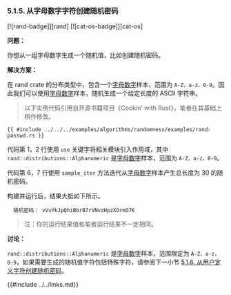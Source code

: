 ### 5.1.5. 从字母数字字符创建随机密码

[![rand-badge]][rand] [![cat-os-badge]][cat-os]

**问题：**

你想从一组字母数字生成一个随机值，比如创建随机密码。

**解决方案：**

在 rand crate 的分布类型中，包含一个[字母数字][`Alphanumeric`]样本，范围为 `A-Z，a-z，0-9`。因此我们可以使用[字母数字][`Alphanumeric`]样本，随机生成一个给定长度的 ASCII 字符串。

> 以下实例代码引用自开源书籍项目《Cookin' with Rust》，笔者在其基础上稍作修改。

```rust,edition2018
{{ #include ../../../examples/algorithms/randomness/examples/rand-passwd.rs }}
```

代码第 1，2 行使用 `use` 关键字将相关模块引入作用域，其中 `rand::distributions::Alphanumeric` 是[字母数字][`Alphanumeric`]样本，范围为 `A-Z，a-z，0-9`。

代码第 6，7 行使用 `sample_iter` 方法迭代从[字母数字][`Alphanumeric`]样本产生总长度为 30 的随机密码。

构建并运行后，结果大抵如下所示。

``` shell 
  随机密码： vVvYkJpQhiBbrB7rVNvzHpzXOrmO7K
```

> 注：你的运行结果值和笔者运行结果不一定相同。

**讨论：**

`rand::distributions::Alphanumeric` 是[字母数字][`Alphanumeric`]样本，范围限定为 `A-Z，a-z，0-9`，如果需要生成的随机值字符包括特殊字符，请参阅下一小节 [5.1.6. 从用户定义字符创建随机密码](./5.1.6-rand-choose.md)。

[`Alphanumeric`]: https://docs.rs/rand/*/rand/distributions/struct.Alphanumeric.html

{{#include ../../links.md}}
